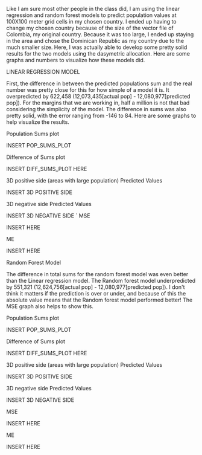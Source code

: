 Like I am sure most other people in the class did, I am using the linear regression and random forest models to predict population values at 100X100 meter grid cells in my chosen country. I ended up having to change my chosen country because of the size of the vector file of Colombia, my original country. Because it was too large, I ended up staying in the area and chose the Dominican Republic as my country due to the much smaller size. Here, I was actually able to develop some pretty solid results for the two models using the dasymetric allocation. Here are some graphs and numbers to visualize how these models did. 

LINEAR REGRESSION MODEL

First, the difference in between the predicted populations sum and the real number was pretty close for this for how simple of a model it is. It overpredicted by 622,458 (12,073,435[actual pop] - 12,080,977[predicted pop]). For the margins that we are working in, half a million is not that bad considering the simplicity of the model. The difference in sums was also pretty solid, with the error ranging from -146 to 84. Here are some graphs to help visualize the results.

Population Sums plot
 
INSERT POP_SUMS_PLOT

Difference of Sums plot

INSERT DIFF_SUMS_PLOT HERE

3D positive side (areas with large population) Predicted Values

INSERT 3D POSITIVE SIDE

3D negative side Predicted Values

INSERT 3D NEGATIVE SIDE 
`
MSE

INSERT HERE

ME 

INSERT HERE

Random Forest Model

The difference in total sums for the random forest model was even better than the Linear regression model. The Random forest model underpredicted by 551,321 (12,624,756[actual pop] - 12,080,977[predicted pop]). I don't think it matters if the prediction is over or under, and because of this the absolute value means that the Random forest model performed better! The MSE graph also helps to show this. 

Population Sums plot
 
INSERT POP_SUMS_PLOT

Difference of Sums plot

INSERT DIFF_SUMS_PLOT HERE

3D positive side (areas with large population) Predicted Values

INSERT 3D POSITIVE SIDE

3D negative side Predicted Values

INSERT 3D NEGATIVE SIDE 

MSE

INSERT HERE

ME 

INSERT HERE
